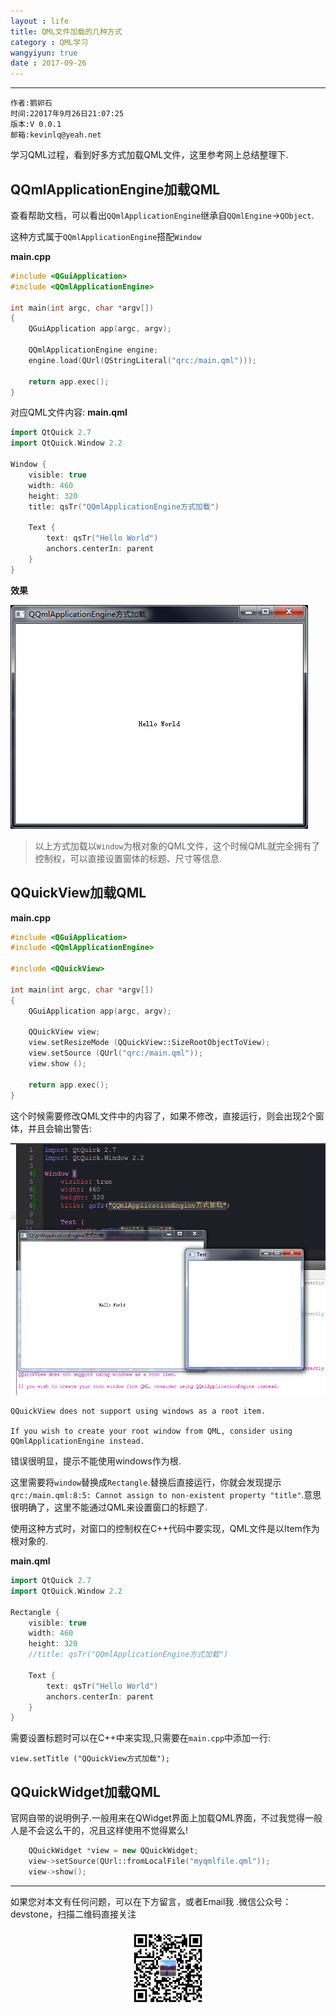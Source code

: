 ```yaml
---
layout : life
title: QML文件加载的几种方式
category : QML学习
wangyiyun: true
date : 2017-09-26
---
```


******

    作者:鹅卵石
    时间:22017年9月26日21:07:25
    版本:V 0.0.1
    邮箱:kevinlq@yeah.net

<!-- more -->

学习QML过程，看到好多方式加载QML文件，这里参考网上总结整理下.

## QQmlApplicationEngine加载QML

查看帮助文档，可以看出`QQmlApplicationEngine`继承自`QQmlEngine`->`QObject`.

这种方式属于`QQmlApplicationEngine`搭配`Window`

**main.cpp**
```C++
#include <QGuiApplication>
#include <QQmlApplicationEngine>

int main(int argc, char *argv[])
{
    QGuiApplication app(argc, argv);

    QQmlApplicationEngine engine;
    engine.load(QUrl(QStringLiteral("qrc:/main.qml")));

    return app.exec();
}
```
对应QML文件内容:
**main.qml**
```C++
import QtQuick 2.7
import QtQuick.Window 2.2

Window {
    visible: true
    width: 460
    height: 320
    title: qsTr("QQmlApplicationEngine方式加载")

    Text {
        text: qsTr("Hello World")
        anchors.centerIn: parent
    }
}
```
**效果**

![](/res/img/blog/QML学习/QQmlApplicationEngine.png)

>以上方式加载以`Window`为根对象的QML文件，这个时候QML就完全拥有了控制权，可以直接设置窗体的标题、尺寸等信息.


## QQuickView加载QML

**main.cpp**
```C++
#include <QGuiApplication>
#include <QQmlApplicationEngine>

#include <QQuickView>

int main(int argc, char *argv[])
{
    QGuiApplication app(argc, argv);

    QQuickView view;
    view.setResizeMode (QQuickView::SizeRootObjectToView);
    view.setSource (QUrl("qrc:/main.qml"));
    view.show ();

    return app.exec();
}
```
这个时候需要修改QML文件中的内容了，如果不修改，直接运行，则会出现2个窗体，并且会输出警告:

![error](/res/img/blog/QML学习/QQuickView.png)

```
QQuickView does not support using windows as a root item. 

If you wish to create your root window from QML, consider using QQmlApplicationEngine instead. 
```

错误很明显，提示不能使用windows作为根.

这里需要将`window`替换成`Rectangle`.替换后直接运行，你就会发现提示`qrc:/main.qml:8:5: Cannot assign to non-existent property "title"`.意思很明确了，这里不能通过QML来设置窗口的标题了.

使用这种方式时，对窗口的控制权在C++代码中要实现，QML文件是以Item作为根对象的.

**main.qml**
```C++
import QtQuick 2.7
import QtQuick.Window 2.2

Rectangle {
    visible: true
    width: 460
    height: 320
    //title: qsTr("QQmlApplicationEngine方式加载")

    Text {
        text: qsTr("Hello World")
        anchors.centerIn: parent
    }
}
```

需要设置标题时可以在C++中来实现,只需要在`main.cpp`中添加一行:

```
view.setTitle ("QQuickView方式加载");
```

## QQuickWidget加载QML

官网自带的说明例子.一般用来在QWidget界面上加载QML界面，不过我觉得一般人是不会这么干的，况且这样使用不觉得累么!

```C++
    QQuickWidget *view = new QQuickWidget;
    view->setSource(QUrl::fromLocalFile("myqmlfile.qml"));
    view->show();
```



---

如果您对本文有任何问题，可以在下方留言，或者Email我 .微信公众号：devstone，扫描二维码直接关注

<center>
<img src="/res/img/blog/qrcode_for_devstone.jpg" width="25%" height="25%" />
</center>
